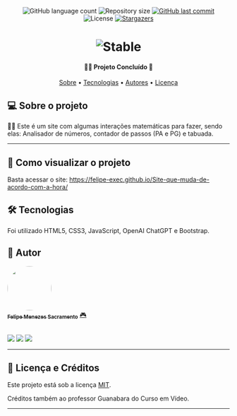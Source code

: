 <p align="center">
  <img alt="GitHub language count" src="https://img.shields.io/github/languages/count/Felipe-exec/Site-que-muda-de-acordo-com-a-hora?color=%2304D361">

  <img alt="Repository size" src="https://img.shields.io/github/repo-size/Felipe-exec/Maths-with-Javascript">
  
  <a href="https://github.com/Felipe-exec/Maths-with-Javascript/commits/master">
    <img alt="GitHub last commit" src="https://img.shields.io/github/last-commit/Felipe-exec/Maths-with-Javascript">
  </a>
    
   <img alt="License" src="https://img.shields.io/badge/license-MIT-brightgreen">
   <a href="https://github.com/tgmarinho/README-ecoleta/stargazers">
    <img alt="Stargazers" src="https://img.shields.io/github/stars/Felipe-exec/Maths-with-Javascript?style=social">
  </a>  
</p>

<h1 align="center">
    <img alt="Stable" title="Praia" src="./assets/Sunset On A Beach - By Dribbble.gif" />
</h1>

<h4 align="center"> 
	🐱‍👤 Projeto Concluído 📘
</h4>

<p align="center">
 <a href="#-sobre-o-projeto">Sobre</a> •
 <a href="#-tecnologias">Tecnologias</a> • 
 <a href="#-autores">Autores</a> • 
 <a href="#-licença">Licença</a>
</p>

## 💻 Sobre o projeto

🐱‍💻  Este é um site com algumas interações matemáticas para fazer, sendo elas: Analisador de números, contador de passos (PA e PG) e tabuada.

---

## 🚀 Como visualizar o projeto

Basta acessar o site: https://felipe-exec.github.io/Site-que-muda-de-acordo-com-a-hora/

## 🛠 Tecnologias

Foi utilizado HTML5, CSS3, JavaScript, OpenAI ChatGPT e Bootstrap.

## 🦸 Autor

<a href="https://github.com/Felipe-exec">
 <img style="border-radius: 50%;" src="https://avatars.githubusercontent.com/u/84421730?v=4" width="100px;" alt=""/>
 <br />
 <sub><b>Felipe Menezes Sacramento</b></sub></a> <a href="https://github.com/Felipe-exec" title="GitHub perfil">🎮</a>
 
 <br />
 <br />

 <a href="https://www.instagram.com/felipao_de_forma/" target="_blank"><img src="https://img.shields.io/badge/-Instagram-%23E4405F?style=for-the-badge&logo=instagram&logoColor=white" target="_blank"></a>
 <a href = "mailto:mzssacramento@gmail.com"><img src="https://img.shields.io/badge/-Gmail-%23333?style=for-the-badge&logo=gmail&logoColor=white" target="_blank"></a>
 <a href="https://www.linkedin.com/in/felipe-sacramento-8a03ba212/" target="_blank"><img src="https://img.shields.io/badge/-LinkedIn-%230077B5?style=for-the-badge&logo=linkedin&logoColor=white" target="_blank"></a>
 
 ---

## 📝 Licença e Créditos

Este projeto está sob a licença [MIT](./LICENSE).

Créditos também ao professor Guanabara do Curso em Vídeo.

---

